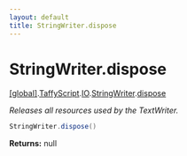 ```yaml
---
layout: default
title: StringWriter.dispose
---
```


# StringWriter.dispose

[\[global\]]({{site.baseurl}}/docs/).[TaffyScript]({{site.baseurl}}/docs/TaffyScript/).[IO]({{site.baseurl}}/docs/TaffyScript/IO/).[StringWriter]({{site.baseurl}}/docs/TaffyScript/IO/StringWriter/).[dispose]({{site.baseurl}}/docs/TaffyScript/IO/StringWriter/dispose/)

_Releases all resources used by the TextWriter._

```cs
StringWriter.dispose()
```

**Returns:** null
